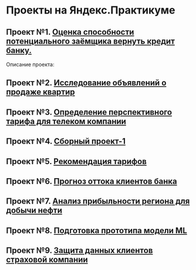 # Проекты на Яндекс.Практикуме
## Проект №1. [Оценка способности потенциального заёмщика вернуть кредит банку.](https://github.com/motleyton/Yandex.Praktikum/blob/main/Project1.ipynb)
Описание проекта: 
## Проект №2. [Исследование объявлений о продаже квартир](https://github.com/motleyton/Yandex.Praktikum/blob/main/Project2.ipynb)

## Проект №3. [Определение перспективного тарифа для телеком компании](https://github.com/motleyton/Yandex.Praktikum/blob/main/Project3.ipynb)

## Проект №4. [Сборный проект-1](https://github.com/motleyton/Yandex.Praktikum/blob/main/Project4.ipynb)

## Проект №5. [Рекомендация тарифов](https://github.com/motleyton/Yandex.Praktikum/blob/main/Project5.ipynb)

## Проект №6. [Прогноз оттока клиентов банка](https://github.com/motleyton/Yandex.Praktikum/blob/main/Project6.ipynb)

## Проект №7. [Анализ прибыльности региона для добычи нефти](https://github.com/motleyton/Yandex.Praktikum/blob/main/Project7.ipynb)

## Проект №8. [Подготовка прототипа модели ML](https://github.com/motleyton/Yandex.Praktikum/blob/main/Project8.ipynb)

## Проект №9. [Защита данных клиентов страховой компании](https://github.com/motleyton/Yandex.Praktikum/blob/main/Project9.ipynb)


